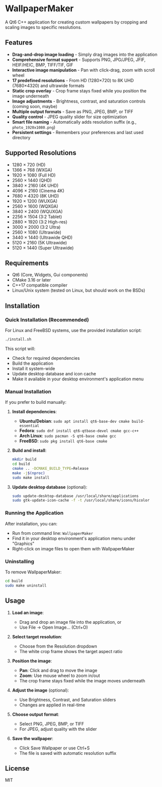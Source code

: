 # WallpaperMaker

A Qt6 C++ application for creating custom wallpapers by cropping and scaling images to specific resolutions.

## Features

- **Drag-and-drop image loading** - Simply drag images into the application
- **Comprehensive format support** - Supports PNG, JPG/JPEG, JFIF, HEIF/HEIC, BMP, TIFF/TIF, GIF
- **Interactive image manipulation** - Pan with click-drag, zoom with scroll wheel
- **17 predefined resolutions** - From HD (1280×720) to 8K UHD (7680×4320) and ultrawide formats
- **Static crop overlay** - Crop frame stays fixed while you position the image underneath
- **Image adjustments** - Brightness, contrast, and saturation controls (coming soon, maybe)
- **Multiple output formats** - Save as PNG, JPEG, BMP, or TIFF
- **Quality control** - JPEG quality slider for size optimization
- **Smart file naming** - Automatically adds resolution suffix (e.g., `photo_1920x1080.png`)
- **Persistent settings** - Remembers your preferences and last used directory

## Supported Resolutions

- 1280 × 720 (HD)
- 1366 × 768 (WXGA)
- 1920 × 1080 (Full HD)
- 2560 × 1440 (QHD)
- 3840 × 2160 (4K UHD)
- 4096 × 2160 (Cinema 4K)
- 7680 × 4320 (8K UHD)
- 1920 × 1200 (WUXGA)
- 2560 × 1600 (WQXGA)
- 3840 × 2400 (WQUXGA)
- 2256 × 1504 (3:2 Tablet)
- 2880 × 1920 (3:2 High-res)
- 3000 × 2000 (3:2 Ultra)
- 2560 × 1080 (Ultrawide)
- 3440 × 1440 (Ultrawide QHD)
- 5120 × 2160 (5K Ultrawide)
- 5120 × 1440 (Super Ultrawide)

## Requirements

- Qt6 (Core, Widgets, Gui components)
- CMake 3.16 or later
- C++17 compatible compiler
- Linux/Unix system (tested on Linux, but should work on the BSDs)

## Installation

### Quick Installation (Recommended)

For Linux and FreeBSD systems, use the provided installation script:

```bash
./install.sh
```

This script will:
- Check for required dependencies
- Build the application
- Install it system-wide
- Update desktop database and icon cache
- Make it available in your desktop environment's application menu

### Manual Installation

If you prefer to build manually:

1. **Install dependencies**:
   - **Ubuntu/Debian**: `sudo apt install qt6-base-dev cmake build-essential`
   - **Fedora**: `sudo dnf install qt6-qtbase-devel cmake gcc-c++`
   - **Arch Linux**: `sudo pacman -S qt6-base cmake gcc`
   - **FreeBSD**: `sudo pkg install qt6-base cmake`

2. **Build and install**:
   ```bash
   mkdir build
   cd build
   cmake .. -DCMAKE_BUILD_TYPE=Release
   make -j$(nproc)
   sudo make install
   ```

3. **Update desktop database** (optional):
   ```bash
   sudo update-desktop-database /usr/local/share/applications
   sudo gtk-update-icon-cache -f -t /usr/local/share/icons/hicolor
   ```

### Running the Application

After installation, you can:
- Run from command line: `WallpaperMaker`
- Find it in your desktop environment's application menu under "Graphics"
- Right-click on image files to open them with WallpaperMaker

### Uninstalling

To remove WallpaperMaker:
```bash
cd build
sudo make uninstall
```

## Usage

1. **Load an image**:
   - Drag and drop an image file into the application, or
   - Use File → Open Image... (Ctrl+O)

2. **Select target resolution**:
   - Choose from the Resolution dropdown
   - The white crop frame shows the target aspect ratio

3. **Position the image**:
   - **Pan**: Click and drag to move the image
   - **Zoom**: Use mouse wheel to zoom in/out
   - The crop frame stays fixed while the image moves underneath

4. **Adjust the image** (optional):
   - Use Brightness, Contrast, and Saturation sliders
   - Changes are applied in real-time

5. **Choose output format**:
   - Select PNG, JPEG, BMP, or TIFF
   - For JPEG, adjust quality with the slider

6. **Save the wallpaper**:
   - Click Save Wallpaper or use Ctrl+S
   - The file is saved with automatic resolution suffix
   
## License

MIT
